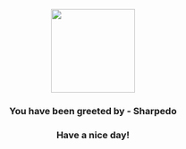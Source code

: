 <p align="center">
            <img src="https://raw.githubusercontent.com/PokeAPI/sprites/master/sprites/pokemon/319.png" width="150" height="150">
          </p>
          <h3 align="center">You have been greeted by - <b>Sharpedo</b></h3>
          <h3 align="center">Have a nice day!</h3>
        